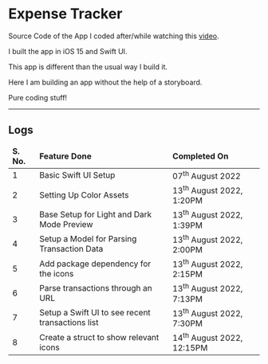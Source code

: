 # Expense Tracker

Source Code of the App I coded after/while watching this
[video](https://www.youtube.com/watch?v=Bu6fAlltatA).

I built the app in iOS 15 and Swift UI.

This app is different than the usual way I build it.

Here I am building an app without the help of a storyboard.

Pure coding stuff!

<hr>

## Logs

<table>
    <thead>
        <tr>
            <td><b>S. No.</b></td>
            <td><b>Feature Done</b></td>
            <td><b>Completed On</b></td>
        </tr>
    </thead>
    <tbody>
        <tr>
            <td>1</td>
            <td> Basic Swift UI Setup </td>
            <td> 07<sup>th</sup> August 2022 </td>
        </tr>
        <tr>
            <td>2</td>
            <td> Setting Up Color Assets </td>
            <td> 13<sup>th</sup> August 2022, 1:20PM </td>
        </tr>
        <tr>
            <td>3</td>
            <td>Base Setup for Light and Dark Mode Preview </td>
            <td> 13<sup>th</sup> August 2022, 1:39PM </td>
        </tr>
        <tr>
            <td>4</td>
            <td>Setup a Model for Parsing Transaction Data </td>
            <td> 13<sup>th</sup> August 2022, 2:00PM </td>
        </tr>
        <tr>
            <td>5</td>
            <td> Add package dependency for the icons</td>
            <td> 13<sup>th</sup> August 2022, 2:15PM </td>
        </tr>
        <tr>
            <td>6</td>
            <td> Parse transactions through an URL</td>
            <td> 13<sup>th</sup> August 2022, 7:13PM </td>
        </tr>
        <tr>
            <td>7</td>
            <td> Setup a Swift UI to see recent transactions list</td>
            <td> 13<sup>th</sup> August 2022, 7:30PM </td>
        </tr>
        <tr>
            <td>8</td>
            <td> Create a struct to show relevant icons</td>
            <td> 14<sup>th</sup> August 2022, 12:15PM </td>
        </tr>
    </tbody>
</table>
